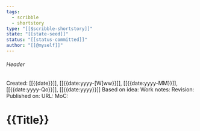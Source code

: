 ```yaml
---
tags:
  - scribble
  - shortstory
type: "[[$scribble-shortstory]]"
state: "[[state-seed]]"
status: "[[status-committed]]"
author: "[[@myself]]"
---
```

###### Header
Created: [[{{date}}]], [[{{date:yyyy-[W]ww}}]], [[{{date:yyyy-MM}}]], [[{{date:yyyy-Qo}}]], [[{{date:yyyy}}]]
Based on idea: 
Work notes: 
Revision: 
Published on: 
URL:
MoC: 
# {{Title}}
